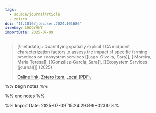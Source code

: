 ```yaml
---
tags:
  - source/journalArticle
  - zotero
doi: "10.1016/j.ecoser.2024.101686"
itemKey: SRE9YMKT
importDate: 2025-07-09
---
```

>[!metadata]+
> Quantifying spatially explicit LCA midpoint characterization factors to assess the impact of specific farming practices on ecosystem services
> [[Lago-Olveira, Sara]], [[Moreira, Maria Teresa]], [[González-García, Sara]], 
> [[Ecosystem Services (journal)]] (2025)
> 
> [Online link](https://linkinghub.elsevier.com/retrieve/pii/S2212041624000937), [Zotero Item](zotero://select/library/items/SRE9YMKT), [Local (PDF)](file://C:/Users/aburg/Documents/references/zotero/storage/GDLBG5PX/Lago-Olveira2025_Quantifyingspatiallya.pdf), 

%% begin notes %%

%% end notes %%

%% Import Date: 2025-07-09T15:24:29.599+02:00 %%
